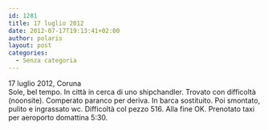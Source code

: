 ```yaml
---
id: 1281
title: 17 luglio 2012
date: 2012-07-17T19:13:41+02:00
author: polaris
layout: post
categories:
  - Senza categoria
---
```

17 luglio 2012, Coruna  
Sole, bel tempo. In città in cerca di uno shipchandler. Trovato con difficoltà (noonsite). Comperato paranco per deriva. In barca sostituito. Poi smontato, pulito e ingrassato wc. Difficoltà col pezzo 516. Alla fine OK. Prenotato taxi per aeroporto domattina 5:30.